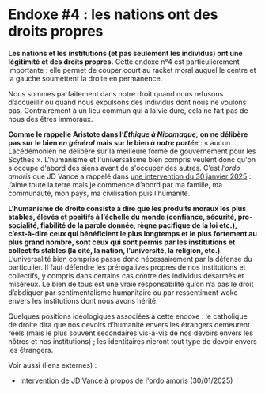 # Endoxe #4 : les nations ont des droits propres

**Les nations et les institutions (et pas seulement les individus) ont une légitimité et des droits propres.** Cette endoxe n°4 est particulièrement importante : elle permet de couper court au racket moral auquel le centre et la gauche soumettent la droite en permanence.

Nous sommes parfaitement dans notre droit quand nous refusons d’accueillir ou quand nous expulsons des individus dont nous ne voulons pas. Contrairement à un lieu commun qui a la vie dure, cela ne fait pas de nous des êtres immoraux.

**Comme le rappelle Aristote dans l’**_**Éthique à Nicomaque,**_**&#x20;on ne délibère pas sur le bien&#x20;**_**en général**_**&#x20;mais sur le bien&#x20;**_**à notre portée**_ : « aucun Lacédémonien ne délibère sur la meilleure forme de gouvernement pour les Scythes ». L'humanisme et l'universalisme bien compris veulent donc qu'on s'occupe d'abord des siens avant de s'occuper des autres. C’est _l’ordo amoris_ que JD Vance a rappelé dans [une intervention du 30 janvier 2025](https://apnews.com/article/jd-vance-catholic-theology-migration-e868af574fb2e742c6ed3d756c569769) : j’aime toute la terre mais je commence d’abord par ma famille, ma communauté, mon pays, ma civilisation puis l’humanité.

**L’humanisme de droite consiste à dire que les produits moraux les plus stables, élevés et positifs à l’échelle du monde (confiance, sécurité, pro-socialité, fiabilité de la parole donnée, règne pacifique de la loi etc.), c’est-à-dire ceux qui bénéficient le plus longtemps et le plus fortement au plus grand nombre, sont ceux qui sont permis par les institutions et collectifs stables (la cité, la nation, l’université, la religion, etc.)**. L’universalité bien comprise passe donc nécessairement par la défense du particulier. Il faut défendre les prérogatives propres de nos institutions et collectifs, y compris dans certains cas contre des individus désarmés et miséreux. Le bien de tous est une vraie responsabilité qu’on n’a pas le droit d’abdiquer par sentimentalisme humanitaire ou par ressentiment woke envers les institutions dont nous avons hérité.

Quelques positions idéologiques associées à cette endoxe : le catholique de droite dira que nos devoirs d’humanité envers les étrangers demeurent réels (mais le plus souvent secondaires vis-à-vis de nos devoirs envers les nôtres et nos institutions) ; les identitaires nieront tout type de devoir envers les étrangers.



Voir aussi (liens externes) :

* [Intervention de JD Vance à propos de l'ordo amoris](https://apnews.com/article/jd-vance-catholic-theology-migration-e868af574fb2e742c6ed3d756c569769) (30/01/2025)

